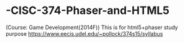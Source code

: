 # -CISC-374-Phaser-and-HTML5
(Course: Game Development(2014F)) This is for html5+phaser study purpose 
https://www.eecis.udel.edu/~pollock/374s15/syllabus
